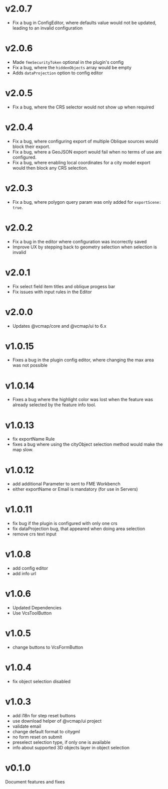 # v2.0.7

- Fix a bug in ConfigEditor, where defaults value would not be updated, leading to an invalid configuration

# v2.0.6

- Made `fmeSecurityToken` optional in the plugin's config
- Fix a bug, where the `hiddenObjects` array would be empty
- Adds `dataProjection` option to config editor

# v2.0.5

- Fix a bug, where the CRS selector would not show up when required

# v2.0.4

- Fix a bug, where configuring export of multiple Oblique sources would block their export.
- Fix a bug, where a GeoJSON export would fail when no terms of use are configured.
- Fix a bug, where enabling local coordinates for a city model export would then block any CRS selection.

# v2.0.3

- Fix a bug, where polygon query param was only added for `exportScene: true`.

# v2.0.2

- Fix a bug in the editor where configuration was incorrectly saved
- Improve UX by stepping back to geometry selection when selection is invalid

# v2.0.1

- Fix select field item titles and oblique progess bar
- Fix issues with input rules in the Editor

# v2.0.0

- Updates @vcmap/core and @vcmap/ui to 6.x

# v1.0.15

- Fixes a bug in the plugin config editor, where changing the max area was not possible

# v1.0.14

- Fixes a bug where the highlight color was lost when the feature was already selected by the feature info tool.

# v1.0.13

- fix exportName Rule
- fixes a bug where using the cityObject selection method would make the map slow.

# v1.0.12

- add additional Parameter to sent to FME Workbench
- either exportName or Email is mandatory (for use in Servers)

# v1.0.11

- fix bug if the plugin is configured with only one crs
- fix dataProjection bug, that appeared when doing area selection
- remove crs text input

# v1.0.8

- add config editor
- add info url

# v1.0.6

- Updated Dependencies
- Use VcsToolButton

# v1.0.5

- change buttons to VcsFormButton

# v1.0.4

- fix object selection disabled

# v1.0.3

- add i18n for step reset buttons
- use download helper of @vcmap/ui project
- validate email
- change default format to citygml
- no form reset on submit
- preselect selection type, if only one is available
- info about supported 3D objects layer in object selection

# v0.1.0

Document features and fixes
